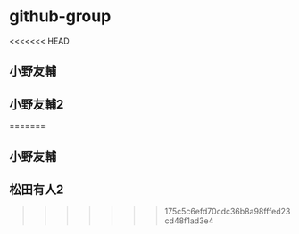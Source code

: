 # github-group
<<<<<<< HEAD
## 小野友輔
## 小野友輔2
=======

## 小野友輔
## 松田有人2
>>>>>>> 175c5c6efd70cdc36b8a98fffed23cd48f1ad3e4
